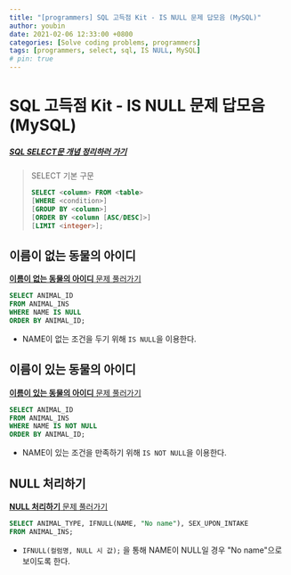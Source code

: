 ```yaml
---
title: "[programmers] SQL 고득점 Kit - IS NULL 문제 답모음 (MySQL)"
author: youbin
date: 2021-02-06 12:33:00 +0800
categories: [Solve coding problems, programmers]
tags: [programmers, select, sql, IS NULL, MySQL]
# pin: true
---
```


# SQL 고득점 Kit - IS NULL 문제 답모음 (MySQL)

##### [SQL SELECT문 개념 정리하러 가기](https://youbin-shin.github.io/posts/cs-database-1/)

> SELECT 기본 구문
>
> ```sql
> SELECT <column> FROM <table>
> [WHERE <condition>]
> [GROUP BY <column>]
> [ORDER BY <column [ASC/DESC]>]
> [LIMIT <integer>];
> ```



## 이름이 없는 동물의 아이디

[**이름이 없는 동물의 아이디** 문제 풀러가기](https://programmers.co.kr/learn/courses/30/lessons/59039)

```sql
SELECT ANIMAL_ID
FROM ANIMAL_INS
WHERE NAME IS NULL
ORDER BY ANIMAL_ID;
```

- NAME이 없는 조건을 두기 위해 `IS NULL`을 이용한다.



## 이름이 있는 동물의 아이디

[**이름이 있는 동물의 아이디** 문제 풀러가기](https://programmers.co.kr/learn/courses/30/lessons/59407)

```sql
SELECT ANIMAL_ID
FROM ANIMAL_INS
WHERE NAME IS NOT NULL
ORDER BY ANIMAL_ID;
```

- NAME이 있는 조건을 만족하기 위해 `IS NOT NULL`을 이용한다.




## NULL 처리하기

[**NULL 처리하기** 문제 풀러가기](https://programmers.co.kr/learn/courses/30/lessons/59410)

```sql
SELECT ANIMAL_TYPE, IFNULL(NAME, "No name"), SEX_UPON_INTAKE 
FROM ANIMAL_INS;
```

- `IFNULL(컬럼명, NULL 시 값);` 을 통해 NAME이 NULL일 경우 "No name"으로 보이도록 한다.

